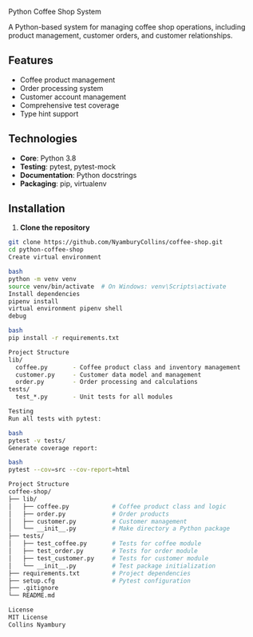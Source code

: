 Python Coffee Shop System

A Python-based system for managing coffee shop operations, including product management, customer orders, and customer relationships.

## Features
- Coffee product management
- Order processing system
- Customer account management
- Comprehensive test coverage
- Type hint support

## Technologies
- **Core**: Python 3.8
- **Testing**: pytest, pytest-mock
- **Documentation**: Python docstrings
- **Packaging**: pip, virtualenv

## Installation

1. **Clone the repository**
```bash
git clone https://github.com/NyamburyCollins/coffee-shop.git
cd python-coffee-shop
Create virtual environment

bash
python -m venv venv
source venv/bin/activate  # On Windows: venv\Scripts\activate
Install dependencies
pipenv install
virtual environment pipenv shell
debug

bash
pip install -r requirements.txt

Project Structure
lib/
  coffee.py       - Coffee product class and inventory management
  customer.py     - Customer data model and management
  order.py        - Order processing and calculations
tests/
  test_*.py       - Unit tests for all modules

Testing
Run all tests with pytest:

bash
pytest -v tests/
Generate coverage report:

bash
pytest --cov=src --cov-report=html

Project Structure
coffee-shop/
├── lib/
│   ├── coffee.py            # Coffee product class and logic
│   ├── order.py             # Order products
│   ├── customer.py          # Customer management
│   └── __init__.py          # Make directory a Python package
├── tests/
│   ├── test_coffee.py       # Tests for coffee module
│   ├── test_order.py        # Tests for order module
│   ├── test_customer.py     # Tests for customer module
│   └── __init__.py          # Test package initialization
├── requirements.txt         # Project dependencies
├── setup.cfg                # Pytest configuration
├── .gitignore
└── README.md

License
MIT License
Collins Nyambury

